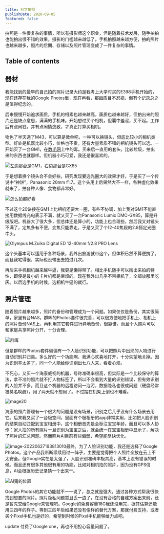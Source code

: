 ```yaml
---
title: 科学拍照
publishDate: 2020-09-05
featured: false
---
```


拍照是一件很复杂的事情，所以有摄影师这个职业，但是随着技术发展，随手拍拍也能拍出很不错的效果，摄影的门槛越来越低了。手机拍照越来越方便，拍的照片也越来越多，照片的后期、存储以及照片管理变成了一件复杂的事情。

## Table of contents

## 器材

我能找到的最早的自己拍的照片记录大约是我考上大学时买的E398手机开始的，现在还存在我的Google Photos里，现在再看，那画质目不忍视，但有个记录总之是值得纪念的。

后来慢慢开始追求画质，手机的相素也越来越高，画质也越来越好，但拍出来的照片还是缺点意思，满满的手机味。开始想过买个相机，但囊中羞涩，买不起。工作后有点闲钱，并有点闲情逸致，才真正打算买相机。

物色了半天选了M43，可以算是微单吧，一种可以换镜头，但底比较小的相机类型。好处是机器比较小巧，价格也不贵，还有大量素质不错的相机镜头可以选。一开始买了一台GM1，在[数毛网](http://www.soomal.com/doc/10100004619.htm)上中的毒。买来后一直用的套头，比较垃圾，拍出来的东西也就那样。但机器小巧可爱，我还是很喜欢的。

![左边那台是GM1，右边那台是GX85](https://pub-d5bcaa1465694f2b84727665eeded50e.r2.dev/network-asset-749d8d27e34ac6fed80856d6b7fb0410-20230912223500-s9ymvcu-20250104231423-15omcad.jpg)

于是想着换个镜头会不会好些，研究发现要选光圈大的效果才好，于是买了一个传说中“神饼”，Panasonic 20mm f1.7。这个头用上后果然大不一样，各种虚化效果就来了，拍各种人像、食物都非常好。

![怎么拍都好看](https://pub-d5bcaa1465694f2b84727665eeded50e.r2.dev/network-asset-IMG_1070-20230912223459-9ulu54b-20250104231423-fiyi5uq.JPG)

不过这个20饼接在GM1上比相机还要大一圈，有些不协调，加上我对GM1不能直接用数据线充电表示不满，就又买了一台Panasonic Lumix DMC-GX85，算是升级版吧。机器大了很大多，但总体还是算小的，功能上也合理些。然后我又对镜头不满了，定焦多有不便，变焦只能靠走，于是又买了个12-40焦段的2.8恒定光圈牛头。

![Olympus M.Zuiko Digital ED 12-40mm f/2.8 PRO Lens](https://pub-d5bcaa1465694f2b84727665eeded50e.r2.dev/network-asset-6028870fb09825acd18801675d28526f-20230912223459-2h12yx4-20250104231423-yw7feme.jpg)

这个头基本可以适用于各种场景，我外出旅游就带这个，但体积已然不算便携了。而且我宅得很，实际也没带出去拍过几次。

再后来手机相机越来越牛逼，我更是懒得带了。相比手机随手可以掏出来拍的特性，即便是最小的卡片机都是麻烦的。现在我外出几乎不带相机了，全部放那里吃灰。以后选手机的时候，选相机牛逼的就行。

## 照片管理

随着照片越来越多，照片的备份和管理成为一个问题。如果仅仅是备份，其实很简单，家里有台NAS，群晖的Photos套件很完善，可以很方便地把手机上、相机上的照片备份NAS上，再利用其它套件进行异地备份，很靠谱。而且个人照片可以和家庭共享照片分开，十分合理。

![群晖](https://pub-d5bcaa1465694f2b84727665eeded50e.r2.dev/network-asset-image-20220310155856277-20230912223459-p6fq2qc-20250104231423-inrc1gu.png)

但是群晖的Photos套件偏偏有一个人脸识别功能，可以把照片中出现的人物进行自动识别并归类。多么好的一个功能啊，我满心欢喜地打开，十分失望地关掉。因为识别率太差了，同一个人能给你识别出七八人来，看着心烦。

不死心，又买一个海康威视的机器，号称准确率很高，但实际是一个比较保守的算法，拿不准的照片就不打人物标签了，所以不会看到大量的识别错误，但有效识别的人脸并不多。而且这个机器的远程访问一泡污，数据隐私也很成问题（硬盘经常被莫名唤醒），用了两天就不想用了。不过摆在机架上倒也不难看。

![mage20](https://pub-d5bcaa1465694f2b84727665eeded50e.r2.dev/network-asset-mage20-20230912223459-3h1lzzm-20250104231423-3o8s8y4.jpg)

海康的照片管理有一个很大的问题是没有场景，识别之后几乎没有什么场景去用它。后来我又买了一台极空间，里面有个极相册的app非常实用，比如把人脸识别的结果自动匹配到宝宝相册中，这个相册首先是会标注宝宝年龄，而且可以多人协作：家人拍的所有照片一旦识别为宝宝之后，就会统一在宝宝相册中显示了，解决了照片的汇总问题。然而照片AI目前有些偏弱，希望能尽快优化。

![image-20220627163813010](https://pub-d5bcaa1465694f2b84727665eeded50e.r2.dev/network-asset-image-20220627163813010-20230912223500-e7zhowi-20250104231424-nzfoq6s.png)最终，为了人脸识别功能，我还是选择了Google Photos。这个产品我断断续续用过一阵子，主要是觉得把个人照片全放在云上不太安全。但Google实在是太强了，人脸识别准确率极其高，基本上没有错误的时候。而且还有很多其他很有用的功能，比如对相机拍的照片，因为没有GPS信息，AI会根据历史记录猜一个出来^^。

![AI猜的位置](https://pub-d5bcaa1465694f2b84727665eeded50e.r2.dev/network-asset-image-20220310152929642-20230912223500-888pmak-20250104231424-rljg1hd.png)

Google Photos的其它功能就不一一说了，总之就是强大，通过各种方式帮我很快找到想要的照片。照片隐私问题暂且丢一边了，在没有合格的自建方案出来前，还是暂先交给Google来管理吧。Google的免费容量18G我还没用完，据其估算还能用三四年的样子。等到三四年后如果还没有像样的替代方案，那就付费支持，或者买个Pixel手机也是好的，希望到时候的Pixel手机能够给力点吧。

update 付费了Google one，再也不用担心容量问题了。
